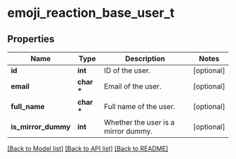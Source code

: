 # emoji_reaction_base_user_t

## Properties
Name | Type | Description | Notes
------------ | ------------- | ------------- | -------------
**id** | **int** | ID of the user.  | [optional] 
**email** | **char \*** | Email of the user.  | [optional] 
**full_name** | **char \*** | Full name of the user.  | [optional] 
**is_mirror_dummy** | **int** | Whether the user is a mirror dummy.  | [optional] 

[[Back to Model list]](../README.md#documentation-for-models) [[Back to API list]](../README.md#documentation-for-api-endpoints) [[Back to README]](../README.md)


